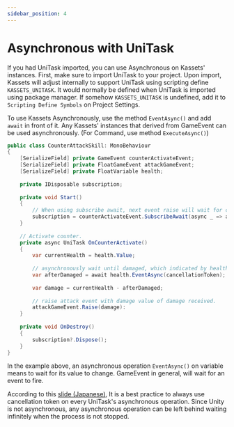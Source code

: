 ```yaml
---
sidebar_position: 4
---
```


# Asynchronous with UniTask

If you had UniTask imported, you can use Asynchronous on Kassets' instances. First, make sure to import UniTask to your project. Upon import, Kassets will adjust internally to support UniTask using scripting define `KASSETS_UNITASK`. It would normally be defined when UniTask is imported using package manager. If somehow `KASSETS_UNITASK` is undefined, add it to `Scripting Define Symbols` on Project Settings.

To use Kassets Asynchronously, use the method `EventAsync()` and add `await` in front of it. Any Kassets' instances that derived from GameEvent can be used asynchronously. (For Command, use method `ExecuteAsync()`)

```csharp
public class CounterAttackSkill: MonoBehaviour
{
    [SerializeField] private GameEvent counterActivateEvent;
    [SerializeField] private FloatGameEvent attackGameEvent;
    [SerializeField] private FloatVariable health;
    
    private IDisposable subscription;
    
    private void Start()
    {
        // When using subscribe await, next event raise will wait for current activated counter to end.
        subscription = counterActivateEvent.SubscribeAwait(async _ => await OnCounterActivate());
    }
    
    // Activate counter.
    private async UniTask OnCounterActivate()
    {
        var currentHealth = health.Value;
        
        // asynchronously wait until damaged, which indicated by health value changed event.
        var afterDamaged = await health.EventAsync(cancellationToken);
        
        var damage = currentHealth - afterDamaged;
        
        // raise attack event with damage value of damage received.
        attackGameEvent.Raise(damage):
    }
    
    private void OnDestroy()
    {
        subscription?.Dispose();
    }
}
```

In the example above, an asynchronous operation `EventAsync()` on variable means to wait for its value to change. GameEvent in general, will wait for an event to fire.

According to this [slide (Japanese)](https://speakerdeck.com/torisoup/unitask2020?slide=52), It is a best practice to always use cancellation token on every UniTask's asynchronous operation. Since Unity is not asynchronous, any asynchronous operation can be left behind waiting infinitely when the process is not stopped.
